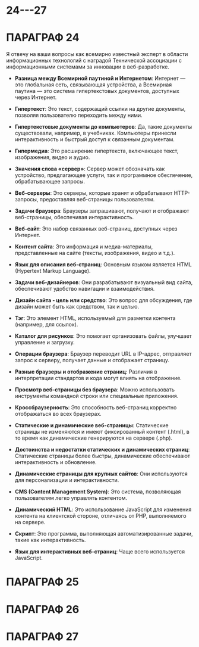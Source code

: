 # 24---27

# ПАРАГРАФ 24

Я отвечу на ваши вопросы как всемирно известный эксперт в области информационных технологий с наградой Технической ассоциации с информационными системами за инновации в веб-разработке.
- **Разница между Всемирной паутиной и Интернетом**: Интернет — это глобальная сеть, связывающая устройства, а Всемирная паутина — это система гипертекстовых документов, доступных через Интернет.

- **Гипертекст**: Это текст, содержащий ссылки на другие документы, позволяя пользователю переходить между ними.

- **Гипертекстовые документы до компьютеров**: Да, такие документы существовали, например, в учебниках. Компьютеры принесли интерактивность и быстрый доступ к связанным документам.

- **Гипермедиа**: Это расширение гипертекста, включающее текст, изображения, видео и аудио.

- **Значения слова «сервер»**: Сервер может обозначать как устройство, предлагающее услуги, так и программное обеспечение, обрабатывающее запросы.

- **Веб-серверы**: Это серверы, которые хранят и обрабатывают HTTP-запросы, предоставляя веб-страницы пользователям.

- **Задачи браузера**: Браузеры запрашивают, получают и отображают веб-страницы, обеспечивая интерактивность.

- **Веб-сайт**: Это набор связанных веб-страниц, доступных через Интернет.

- **Контент сайта**: Это информация и медиа-материалы, представленные на сайте (тексты, изображения, видео и т.д.).

- **Язык для описания веб-страниц**: Основным языком является HTML (Hypertext Markup Language).

- **Задачи веб-дизайнеров**: Они разрабатывают визуальный вид сайта, обеспечивают удобство навигации и взаимодействия.

- **Дизайн сайта - цель или средство**: Это вопрос для обсуждения, где дизайн может быть как средством, так и целью.

- **Тэг**: Это элемент HTML, используемый для разметки контента (например,  для ссылок).

- **Каталог для рисунков**: Это помогает организовать файлы, улучшает управление и загрузку.

- **Операции браузера**: Браузер переводит URL в IP-адрес, отправляет запрос к серверу, получает данные и отображает страницу.

- **Разные браузеры и отображение страниц**: Различия в интерпретации стандартов и кода могут влиять на отображение.

- **Просмотр веб-страницы без браузера**: Можно использовать инструменты командной строки или специальные приложения.

- **Кроссбраузерность**: Это способность веб-страниц корректно отображаться во всех браузерах.

- **Статические и динамические веб-страницы**: Статические страницы не изменяются и имеют фиксированный контент (.html), в то время как динамические генерируются на сервере (.php).

- **Достоинства и недостатки статических и динамических страниц**: Статические страницы более быстры, динамические обеспечивают интерактивность и обновление.

- **Динамические страницы для крупных сайтов**: Они используются для персонализации и интерактивности.

- **СМS (Content Management System)**: Это система, позволяющая пользователям легко управлять контентом.

- **Динамический HTML**: Это использование JavaScript для изменения контента на клиентской стороне, отличаясь от PHP, выполняемого на сервере.

- **Скрипт**: Это программа, выполняющая автоматизированные задачи, такие как интерактивность.

- **Язык для интерактивных веб-страниц**: Чаще всего используется JavaScript.

# ПАРАГРАФ 25

# ПАРАГРАФ 26

# ПАРАГРАФ 27
